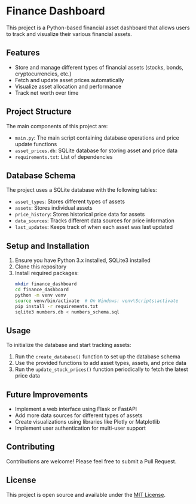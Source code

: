 # Finance Dashboard

This project is a Python-based financial asset dashboard that allows users to track and visualize their various financial assets.

## Features

- Store and manage different types of financial assets (stocks, bonds, cryptocurrencies, etc.)
- Fetch and update asset prices automatically
- Visualize asset allocation and performance
- Track net worth over time

## Project Structure

The main components of this project are:

- `main.py`: The main script containing database operations and price update functions
- `asset_prices.db`: SQLite database for storing asset and price data
- `requirements.txt`: List of dependencies
## Database Schema

The project uses a SQLite database with the following tables:

- `asset_types`: Stores different types of assets
- `assets`: Stores individual assets
- `price_history`: Stores historical price data for assets
- `data_sources`: Tracks different data sources for price information
- `last_updates`: Keeps track of when each asset was last updated

## Setup and Installation

1. Ensure you have Python 3.x installed, SQLite3 installed
1. Clone this repository
1. Install required packages:
   ```bash
   mkdir finance_dashboard
   cd finance_dashboard
   python -m venv venv
   source venv/bin/activate  # On Windows: venv\Scripts\activate
   pip install -r requirements.txt
   sqlite3 numbers.db < numbers_schema.sql
   ```

## Usage

To initialize the database and start tracking assets:

1. Run the `create_database()` function to set up the database schema
1. Use the provided functions to add asset types, assets, and price data
1. Run the `update_stock_prices()` function periodically to fetch the latest price data

## Future Improvements

- Implement a web interface using Flask or FastAPI
- Add more data sources for different types of assets
- Create visualizations using libraries like Plotly or Matplotlib
- Implement user authentication for multi-user support

## Contributing

Contributions are welcome! Please feel free to submit a Pull Request.

## License

This project is open source and available under the [MIT License](LICENSE).
